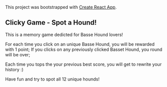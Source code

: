 This project was bootstrapped with [Create React App](https://github.com/facebook/create-react-app).

## Clicky Game - Spot a Hound!

This is a memory game dedicted for Basse Hound lovers!

For each time you click on an unique Basse Hound, you will be rewarded with 1 point;
If you clicks on any previously clicked Basset Hound, you round will be over;

Each time you tops the your previous best score, you will get to rewrite your history :)

Have fun and try to spot all 12 unique hounds!




